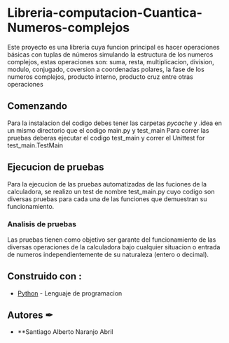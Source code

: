 # Libreria-computacion-Cuantica-Numeros-complejos

Este proyecto es una libreria cuya funcion principal es hacer operaciones básicas con tuplas de números simulando la estructura de los numeros complejos, estas operaciones son: suma, resta, multiplicacion, division, modulo, conjugado, coversion a coordenadas polares, la fase de los numeros complejos, producto interno, producto cruz entre otras operaciones

## Comenzando 

Para la instalacion del codigo debes tener las carpetas _pycache_ y .idea en un mismo directorio que el codigo main.py y test_main
Para correr las pruebas deberas ejecutar el codigo test_main y correr el Unittest for test_main.TestMain

## Ejecucion de pruebas

Para la ejecucion de las pruebas automatizadas de las fuciones de la calculadora, se realizo un test de nombre test_main.py cuyo codigo son diversas pruebas para cada una de las funciones que demuestran su funcionamiento.

### Analisis de pruebas 

Las pruebas tienen como objetivo ser garante del funcionamiento de las diversas operaciones de la calculadora bajo cualquier situacion o entrada de numeros independientemente de su naturaleza (entero o decimal).

## Construido con :


* [Python](https://www.python.org/) - Lenguaje de programacion


## Autores ✒

* **Santiago Alberto Naranjo Abril
